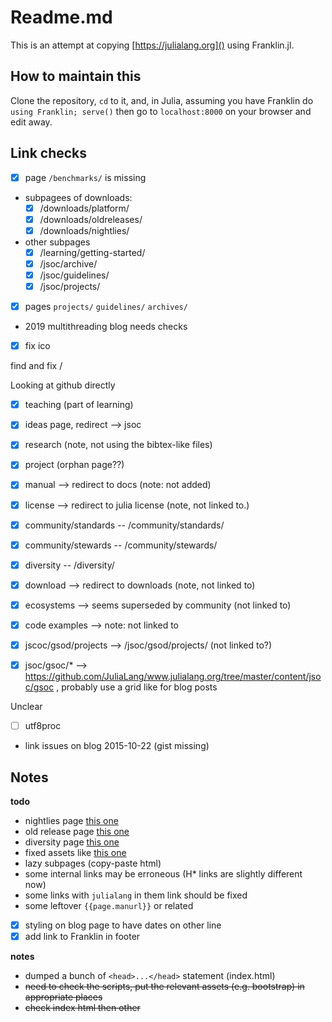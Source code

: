 # Readme.md

This is an attempt at copying [https://julialang.org]() using Franklin.jl.

## How to maintain this

Clone the repository, `cd` to it, and, in Julia, assuming you have Franklin do
`using Franklin; serve()` then go to `localhost:8000` on your browser and edit
away.

## Link checks

* [x] page `/benchmarks/` is missing
* subpagees of downloads:
  * [x] /downloads/platform/
  * [x] /downloads/oldreleases/
  * [x] /downloads/nightlies/
* other subpages
  * [x] /learning/getting-started/
  * [x] /jsoc/archive/
  * [x] /jsoc/guidelines/
  * [x] /jsoc/projects/
* [x] pages  `projects/` `guidelines/` `archives/`
* 2019 multithreading blog needs checks
* [x] fix ico

find and fix /


Looking at github directly

* [x] teaching (part of learning)
* [x] ideas page, redirect --> jsoc
* [x] research (note, not using the bibtex-like files)
* [x] project (orphan page??)
* [x] manual --> redirect to docs (note: not added)
* [x] license --> redirect to julia license (note, not linked to.)
* [x] community/standards -- /community/standards/
* [x] community/stewards -- /community/stewards/
* [x] diversity -- /diversity/
* [x] download --> redirect to downloads (note, not linked to)
* [x] ecosystems --> seems superseded by community (not linked to)
* [x] code examples --> note: not linked to
* [x] jscoc/gsod/projects --> /jsoc/gsod/projects/ (not linked to?)
* [x] jsoc/gsoc/* --> https://github.com/JuliaLang/www.julialang.org/tree/master/content/jsoc/gsoc , probably use a grid like for blog posts


Unclear

* [ ] utf8proc


* link issues on blog 2015-10-22 (gist missing)


## Notes

**todo**
* nightlies page [this one](/downloads/nightlies)
* old release page [this one](/downloads/oldreleases)
* diversity page [this one](/diversity)
* fixed assets like [this one](/images/2019-julia-user-developer-survey.pdf)
* lazy subpages (copy-paste html)
* some internal links may be erroneous (H* links are slightly different now)
* some  links with `julialang` in them link should be fixed
* some leftover `{{page.manurl}}` or related
* [x] styling on blog page to have dates on other line
* [x] add link to Franklin in footer

**notes**

* dumped a bunch of `<head>...</head>` statement (index.html)
* ~~need to check the scripts, put the relevant assets (e.g. bootstrap) in appropriate places~~
* ~~check index html then other~~
